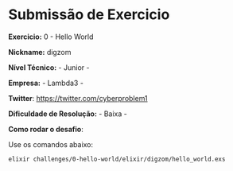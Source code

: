 # Submissão de Exercicio

**Exercicio:** 0 - Hello World

**Nickname:** digzom

**Nível Técnico:** - Junior -

**Empresa:** - Lambda3 -

**Twitter**: https://twitter.com/cyberproblem1

**Dificuldade de Resolução:** - Baixa -

**Como rodar o desafio**:

Use os comandos abaixo:

```bash
elixir challenges/0-hello-world/elixir/digzom/hello_world.exs
```